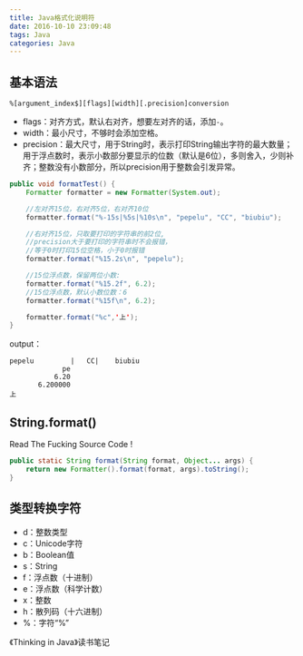 ```yaml
---
title: Java格式化说明符
date: 2016-10-10 23:09:48
tags: Java
categories: Java
---
```

## 基本语法

`%[argument_index$][flags][width][.precision]conversion`
<!--more-->
* flags：对齐方式，默认右对齐，想要左对齐的话，添加`-`。
* width：最小尺寸，不够时会添加空格。
* precision：最大尺寸，用于String时，表示打印String输出字符的最大数量；用于浮点数时，表示小数部分要显示的位数（默认是6位），多则舍入，少则补齐；整数没有小数部分，所以precision用于整数会引发异常。
<!--more-->
```java
public void formatTest() {
    Formatter formatter = new Formatter(System.out);

    //左对齐15位，右对齐5位，右对齐10位
    formatter.format("%-15s|%5s|%10s\n", "pepelu", "CC", "biubiu");

    //右对齐15位，只取要打印的字符串的前2位,
    //precision大于要打印的字符串时不会报错，
    //等于0时打印15位空格，小于0时报错
    formatter.format("%15.2s\n", "pepelu");

    //15位浮点数，保留两位小数:
    formatter.format("%15.2f", 6.2);
    //15位浮点数，默认小数位数：6
    formatter.format("%15f\n", 6.2);

    formatter.format("%c",'上');
}
```

output：

```
pepelu         |   CC|    biubiu
             pe
           6.20
       6.200000
上
```

## String.format()

Read The Fucking Source Code !

```java
public static String format(String format, Object... args) {
    return new Formatter().format(format, args).toString();
}
```

## 类型转换字符

* d：整数类型
* c：Unicode字符
* b：Boolean值
* s：String
* f：浮点数（十进制）
* e：浮点数（科学计数）
* x：整数
* h：散列码（十六进制）
* %：字符“%”

《Thinking in Java》读书笔记
